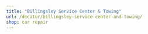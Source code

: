 ```yaml
---
title: "Billingsley Service Center & Towing"
url: /decatur/billingsley-service-center-and-towing/
shop: car repair
---
```

